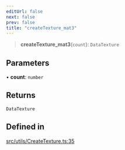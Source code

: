 ```yaml
---
editUrl: false
next: false
prev: false
title: "createTexture_mat3"
---
```


> **createTexture\_mat3**(`count`): `DataTexture`

## Parameters

• **count**: `number`

## Returns

`DataTexture`

## Defined in

[src/utils/CreateTexture.ts:35](https://github.com/agargaro/instanced-mesh/blob/5ad9666a0beaed1f0631823bef7928480c66048b/src/utils/CreateTexture.ts#L35)
